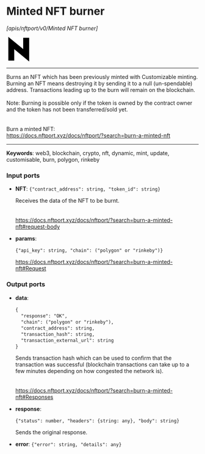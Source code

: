 # Minted NFT burner

_[apis/nftport/v0/Minted NFT burner]_

![icon](</assets/icons/352b98b2-6df6-4a21-93e1-a31cf5b9311d.png>)

---

Burns an NFT which has been previously minted with Customizable minting. Burning an NFT means destroying it by sending it to a null (un-spendable) address. Transactions leading up to the burn will remain on the blockchain.<br>
<br>
Note: Burning is possible only if the token is owned by the contract owner and the token has not been transferred/sold yet.<br>
<br>
<br>
Burn a minted NFT:<br>
https://docs.nftport.xyz/docs/nftport/?search=burn-a-minted-nft<br>

---

__Keywords__: web3, blockchain, crypto, nft, dynamic, mint, update, customisable, burn, polygon, rinkeby

### Input ports

* __NFT__: ` {"contract_address": string, "token_id": string} `

    Receives the data of the NFT to be burnt.<br>
    <br>
    <br>
    https://docs.nftport.xyz/docs/nftport/?search=burn-a-minted-nft#request-body<br>


* __params__: 
    ```
    {"api_key": string, "chain": ("polygon" or "rinkeby")}
    ```

    https://docs.nftport.xyz/docs/nftport/?search=burn-a-minted-nft#Request<br>

### Output ports

* __data__: 
    ```
    {
      "response": "OK",
      "chain": ("polygon" or "rinkeby"),
      "contract_address": string,
      "transaction_hash": string,
      "transaction_external_url": string
    }
    ```

    Sends  transaction hash which can be used to confirm that the transaction was successful (blockchain transactions can take up to a few minutes depending on how congested the network is).<br>
    <br>
    <br>
    https://docs.nftport.xyz/docs/nftport/?search=burn-a-minted-nft#Responses<br>


* __response__: 
    ```
    {"status": number, "headers": {string: any}, "body": string}
    ```

    Sends the original response.<br>


* __error__: ` {"error": string, "details": any} `

